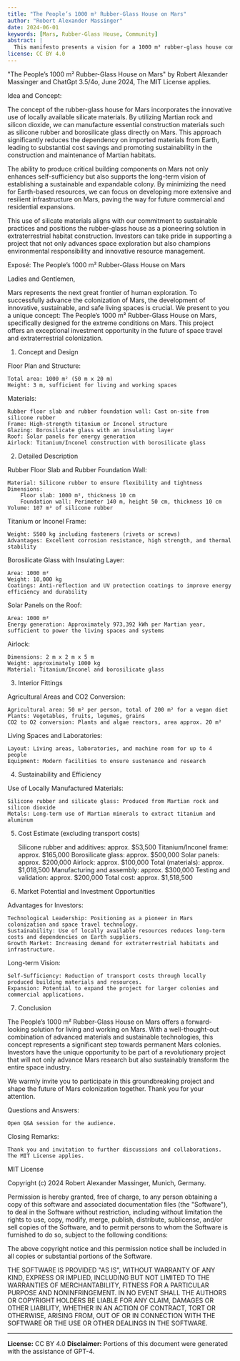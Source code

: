 ```yaml
---
title: "The People’s 1000 m² Rubber-Glass House on Mars"
author: "Robert Alexander Massinger"
date: 2024-06-01
keywords: [Mars, Rubber-Glass House, Community]
abstract: |
  This manifesto presents a vision for a 1000 m² rubber-glass house constructed largely from Martian materials. It emphasizes sustainability, local resource use, and community participation in the expansion of extraterrestrial habitats.
license: CC BY 4.0
---
```


"The People’s 1000 m² Rubber-Glass House on Mars" by Robert Alexander Massinger and ChatGpt 3.5/4o, June 2024, The MIT License applies. 

Idea and Concept:

The concept of the rubber-glass house for Mars incorporates the innovative use of locally available silicate materials. By utilizing Martian rock and silicon dioxide, we can manufacture essential construction materials such as silicone rubber and borosilicate glass directly on Mars. This approach significantly reduces the dependency on imported materials from Earth, leading to substantial cost savings and promoting sustainability in the construction and maintenance of Martian habitats.

The ability to produce critical building components on Mars not only enhances self-sufficiency but also supports the long-term vision of establishing a sustainable and expandable colony. By minimizing the need for Earth-based resources, we can focus on developing more extensive and resilient infrastructure on Mars, paving the way for future commercial and residential expansions.

This use of silicate materials aligns with our commitment to sustainable practices and positions the rubber-glass house as a pioneering solution in extraterrestrial habitat construction. Investors can take pride in supporting a project that not only advances space exploration but also champions environmental responsibility and innovative resource management.


Exposé: The People’s 1000 m² Rubber-Glass House on Mars

Ladies and Gentlemen,

Mars represents the next great frontier of human exploration. To successfully advance the colonization of Mars, the development of innovative, sustainable, and safe living spaces is crucial. We present to you a unique concept: The People’s 1000 m² Rubber-Glass House on Mars, specifically designed for the extreme conditions on Mars. This project offers an exceptional investment opportunity in the future of space travel and extraterrestrial colonization.

1. Concept and Design

Floor Plan and Structure:

    Total area: 1000 m² (50 m x 20 m)
    Height: 3 m, sufficient for living and working spaces

Materials:

    Rubber floor slab and rubber foundation wall: Cast on-site from silicone rubber
    Frame: High-strength titanium or Inconel structure
    Glazing: Borosilicate glass with an insulating layer
    Roof: Solar panels for energy generation
    Airlock: Titanium/Inconel construction with borosilicate glass

2. Detailed Description

Rubber Floor Slab and Rubber Foundation Wall:

    Material: Silicone rubber to ensure flexibility and tightness
    Dimensions:
        Floor slab: 1000 m², thickness 10 cm
        Foundation wall: Perimeter 140 m, height 50 cm, thickness 10 cm
    Volume: 107 m³ of silicone rubber

Titanium or Inconel Frame:

    Weight: 5500 kg including fasteners (rivets or screws)
    Advantages: Excellent corrosion resistance, high strength, and thermal stability

Borosilicate Glass with Insulating Layer:

    Area: 1000 m²
    Weight: 10,000 kg
    Coatings: Anti-reflection and UV protection coatings to improve energy efficiency and durability

Solar Panels on the Roof:

    Area: 1000 m²
    Energy generation: Approximately 973,392 kWh per Martian year, sufficient to power the living spaces and systems

Airlock:

    Dimensions: 2 m x 2 m x 5 m
    Weight: approximately 1000 kg
    Material: Titanium/Inconel and borosilicate glass

3. Interior Fittings

Agricultural Areas and CO2 Conversion:

    Agricultural area: 50 m² per person, total of 200 m² for a vegan diet
    Plants: Vegetables, fruits, legumes, grains
    CO2 to O2 conversion: Plants and algae reactors, area approx. 20 m²

Living Spaces and Laboratories:

    Layout: Living areas, laboratories, and machine room for up to 4 people
    Equipment: Modern facilities to ensure sustenance and research

4. Sustainability and Efficiency

Use of Locally Manufactured Materials:

    Silicone rubber and silicate glass: Produced from Martian rock and silicon dioxide
    Metals: Long-term use of Martian minerals to extract titanium and aluminum

5. Cost Estimate (excluding transport costs)

    Silicone rubber and additives: approx. $53,500
    Titanium/Inconel frame: approx. $165,000
    Borosilicate glass: approx. $500,000
    Solar panels: approx. $200,000
    Airlock: approx. $100,000
    Total (materials): approx. $1,018,500
    Manufacturing and assembly: approx. $300,000
    Testing and validation: approx. $200,000
    Total cost: approx. $1,518,500

6. Market Potential and Investment Opportunities

Advantages for Investors:

    Technological Leadership: Positioning as a pioneer in Mars colonization and space travel technology.
    Sustainability: Use of locally available resources reduces long-term costs and dependencies on Earth suppliers.
    Growth Market: Increasing demand for extraterrestrial habitats and infrastructure.

Long-term Vision:

    Self-Sufficiency: Reduction of transport costs through locally produced building materials and resources.
    Expansion: Potential to expand the project for larger colonies and commercial applications.

7. Conclusion

The People’s 1000 m² Rubber-Glass House on Mars offers a forward-looking solution for living and working on Mars. With a well-thought-out combination of advanced materials and sustainable technologies, this concept represents a significant step towards permanent Mars colonies. Investors have the unique opportunity to be part of a revolutionary project that will not only advance Mars research but also sustainably transform the entire space industry.

We warmly invite you to participate in this groundbreaking project and shape the future of Mars colonization together. Thank you for your attention.

Questions and Answers:

    Open Q&A session for the audience.

Closing Remarks:

    Thank you and invitation to further discussions and collaborations.
	The MIT License applies. 

MIT License

Copyright (c) 2024 Robert Alexander Massinger, Munich, Germany.

Permission is hereby granted, free of charge, to any person obtaining a copy
of this software and associated documentation files (the "Software"), to deal
in the Software without restriction, including without limitation the rights
to use, copy, modify, merge, publish, distribute, sublicense, and/or sell
copies of the Software, and to permit persons to whom the Software is
furnished to do so, subject to the following conditions:

The above copyright notice and this permission notice shall be included in all
copies or substantial portions of the Software.

THE SOFTWARE IS PROVIDED "AS IS", WITHOUT WARRANTY OF ANY KIND, EXPRESS OR
IMPLIED, INCLUDING BUT NOT LIMITED TO THE WARRANTIES OF MERCHANTABILITY,
FITNESS FOR A PARTICULAR PURPOSE AND NONINFRINGEMENT. IN NO EVENT SHALL THE
AUTHORS OR COPYRIGHT HOLDERS BE LIABLE FOR ANY CLAIM, DAMAGES OR OTHER
LIABILITY, WHETHER IN AN ACTION OF CONTRACT, TORT OR OTHERWISE, ARISING FROM,
OUT OF OR IN CONNECTION WITH THE SOFTWARE OR THE USE OR OTHER DEALINGS IN THE
SOFTWARE.

---
**License:** CC BY 4.0
**Disclaimer:** Portions of this document were generated with the assistance of GPT-4.
